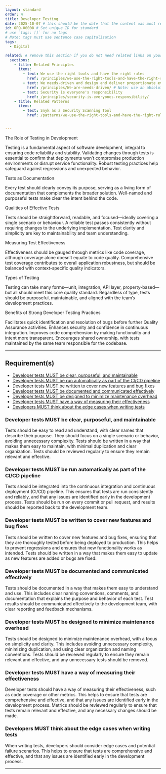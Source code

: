 ```yaml
---
layout: standard
order: 4
title: Developer Testing
date: 2025-10-07 # this should be the date that the content was most recently amended or formally reviewed
id: OFQ-00008 # Set unique ID for standard
# use `tags: []` for no tags
# Note: tags must use sentence case capitalisation
tags:
  - Digital

related: # remove this section if you do not need related links on your page
  sections:
    - title: Related Principles
      items:
        - text: We use the right tools and have the right rules
          href: /principles/we-use-the-right-tools-and-have-the-right-rules/ # Note: use an absolute link from the site home page
        - text: We needs-driven and design and deliver proportionate evidence-based solutions
          href: /principles/We-are-needs-driven/ # Note: use an absolute link from the site home page
        - text: Security is everyone's responsibility
          href: /principles/security-is-everyones-responsibility/
    - title: Related Patterns
      items:
        - text: Snyk as a Security Scanning Tool
          href: /patterns/we-use-the-right-tools-and-have-the-right-rules/ # Note: use an absolute link from the site home page


---
```


<!-- Standard description -->

<!-- 

# Notes on line breaks

Please see https://x-govuk.github.io/govuk-eleventy-plugin/markdown/#line-breaks for notes on usage of line breaks.

# Notes on linking to headings within a page

Heading tags are automatically assigned an id, converting spaces to `kebab-case` and applying URL encoding. If you want to link to a specific heading, you can obtain the URL encoded link by running the site locally, inspecting the appropriate <h3> element in the browser's developer tools and copying the value from the 'id' attribute.
-->

The Role of Testing in Development

Testing is a fundamental aspect of software development, integral to ensuring code reliability and stability.
Validating changes through tests is essential to confirm that deployments won’t compromise production environments or disrupt service functionality.
Robust testing practices help safeguard against regressions and unexpected behavior.



Tests as Documentation

Every test should clearly convey its purpose, serving as a living form of documentation that complements the broader solution.
Well-named and purposeful tests make clear the intent behind the code.


Qualities of Effective Tests

Tests should be straightforward, readable, and focused—ideally covering a single scenario or behaviour.
A reliable test passes consistently without requiring changes to the underlying implementation.
Test clarity and simplicity are key to maintainability and team understanding.


Measuring Test Effectiveness

Effectiveness should be gauged through metrics like code coverage, although coverage alone doesn’t equate to code quality.
Comprehensive test coverage contributes to overall application robustness, but should be balanced with context-specific quality indicators.


Types of Testing

Testing can take many forms—unit, integration, API layer, property-based—but all should meet this core quality standard.
Regardless of type, tests should be purposeful, maintainable, and aligned with the team’s development practices.


Benefits of Strong Developer Testing Practices

Facilitates quick identification and resolution of bugs before further Quality Assurance activities.
Enhances security and confidence in continuous integration.
Improves code comprehension by making functionality and intent more transparent.
Encourages shared ownership, with tests maintained by the same team responsible for the codebase.

---
## Requirement(s)

<!-- Populate list for each requirement (there can be more than 2) -->

<!--

# Notes on anchor links

Use HTML URL encoding as in the 'Notes on links' above, to ensure that links to headers with punctuation works as expected. For example:

[Product documentation MUST include build, release and deployment processes](#product-documentation-must-include-build%2C-release-and-deployment-processes)

-->
- [Developer tests MUST be clear, purposeful, and maintainable](#developer-tests-must-be-clear-purposeful-and-maintainable)
- [Developer tests MUST be run automatically as part of the CI/CD pipeline](#developer-tests-must-be-run-automatically-as-part-of-the-cicd-pipeline)
- [Developer tests MUST be written to cover new features and bug fixes](#developer-tests-must-be-written-to-cover-new-features-and-bug-fixes)
- [Developer tests MUST be documented and communicated effectively](#developer-tests-must-be-documented-and-communicated-effectively)
- [Developer tests MUST be designed to minimize maintenance overhead](#developer-tests-must-be-designed-to-minimize-maintenance-overhead)
- [Developer tests MUST have a way of measuring their effectiveness](#developer-tests-must-have-a-way-of-measuring-their-effectiveness)
- [Developers MUST think about the edge cases when writing tests](#developers-must-think-about-the-edge-cases-when-writing-tests)


### Developer tests MUST be clear, purposeful, and maintainable
Tests should be easy to read and understand, with clear names that describe their purpose.
They should focus on a single scenario or behavior, avoiding unnecessary complexity.
Tests should be written in a way that makes them easy to maintain, with minimal duplication and clear organization.
Tests should be reviewed regularly to ensure they remain relevant and effective.

### Developer tests MUST be run automatically as part of the CI/CD pipeline
Tests should be integrated into the continuous integration and continuous deployment (CI/CD) pipeline.
This ensures that tests are run consistently and reliably, and that any issues are identified early in the development process.
Tests should be run on every commit or pull request, and results should be reported back to the development team.

### Developer tests MUST be written to cover new features and bug fixes
Tests should be written to cover new features and bug fixes, ensuring that they are thoroughly tested before being deployed to production.
This helps to prevent regressions and ensures that new functionality works as intended.
Tests should be written in a way that makes them easy to update as new features are added or bugs are fixed.

### Developer tests MUST be documented and communicated effectively
Tests should be documented in a way that makes them easy to understand and use.
This includes clear naming conventions, comments, and documentation that explains the purpose and behavior of each test.
Test results should be communicated effectively to the development team, with clear reporting and feedback mechanisms.

### Developer tests MUST be designed to minimize maintenance overhead
Tests should be designed to minimize maintenance overhead, with a focus on simplicity and clarity.
This includes avoiding unnecessary complexity, minimizing duplication, and using clear organization and naming conventions.
Tests should be reviewed regularly to ensure they remain relevant and effective, and any unnecessary tests should be removed.

### Developer tests MUST have a way of measuring their effectiveness
Developer tests should have a way of measuring their effectiveness, such as code coverage or other metrics.
This helps to ensure that tests are comprehensive and effective, and that any issues are identified early in the development process.
Metrics should be reviewed regularly to ensure that tests remain relevant and effective, and any necessary changes should be made.

### Developers MUST think about the edge cases when writing tests
When writing tests, developers should consider edge cases and potential failure scenarios.
This helps to ensure that tests are comprehensive and effective, and that any issues are identified early in the development process.

---
